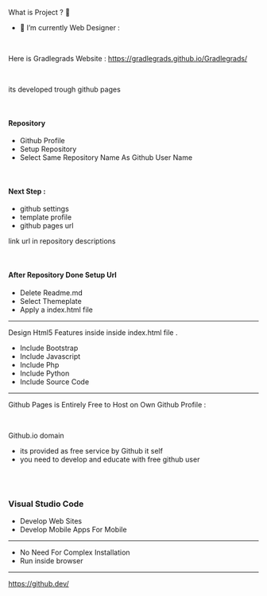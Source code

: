 What is Project ?  👋



- 🌱 I’m currently Web Designer : 

<br>
 
 Here is Gradlegrads Website : https://gradlegrads.github.io/Gradlegrads/

<br>
 
 its developed trough github pages 

<br>
 
<h4> Repository </h4>

- Github Profile 
- Setup Repository
- Select Same Repository Name As Github User Name


 <br>
 
 <h4> Next Step :  </h4>
 
 - github settings 
 - template profile
 - github pages url


link url in repository descriptions


<br>


 <h4> After Repository Done  Setup Url </h4>
 
 - Delete Readme.md 
 - Select Themeplate 
 - Apply a index.html file 

 ------
 
 Design Html5 Features inside inside index.html file .
 
 - Include Bootstrap
 - Include Javascript
 - Include Php
 - Include Python
 - Include Source Code


----------

Github Pages is Entirely Free to Host on Own Github Profile :

<br>

Github.io domain 

- its provided as free service by Github it self 
- you need to develop and educate with free github user



<br>
<br>

<h3>  Visual Studio Code  </h3> 

- Develop Web Sites
- Develop Mobile Apps For Mobile

<hr>

- No Need For Complex Installation 
- Run inside browser

<hr>

https://github.dev/
